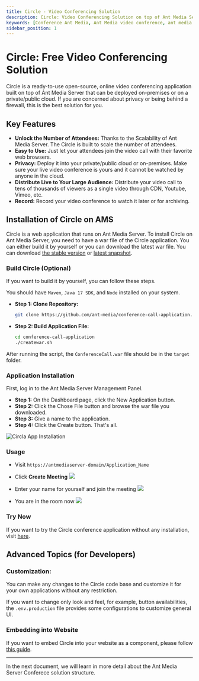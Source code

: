 ```yaml
---
title: Circle - Video Conferencing Solution
description: Circle: Video Conferencing Solution on top of Ant Media Server
keywords: [Conference Ant Media, Ant Media video conference, ant media conferencing, Circle]
sidebar_position: 1
---
```


# Circle: Free Video Conferencing Solution

Circle is a ready-to-use open-source, online video conferencing application built on top of Ant Media Server that can be deployed on-premises or on a private/public cloud. If you are concerned about privacy or being behind a firewall, this is the best solution for you.

## Key Features

* **Unlock the Number of Attendees:** Thanks to the Scalability of Ant Media Server. The Circle is built to scale the number of attendees.
* **Easy to Use:** Just let your attendees join the video call with their favorite web browsers.
* **Privacy:** Deploy it into your private/public cloud or on-premises. Make sure your live video conference is yours and it cannot be watched by anyone in the cloud.
* **Distribute Live to Your Large Audience:** Distribute your video call to tens of thousands of viewers as a single video through CDN, Youtube, Vimeo, etc.
* **Record:** Record your video conference to watch it later or for archiving.

## Installation of Circle on AMS

Circle is a web application that runs on Ant Media Server. To install Circle on Ant Media Server, you need to have a war file of the Circle application. You can either build it by yourself or you can download the latest war file. You can download [the stable version](https://github.com/ant-media/conference-call-application/releases) or [latest snapshot](https://oss.sonatype.org/#nexus-search;gav~io.antmedia.webrtc~ConferenceCall~~~~kw,versionexpand).

### Build Circle (Optional)

If you want to build it by yourself, you can follow these steps. 

You should have `Maven`, `Java 17 SDK`, and `Node` installed on your system.

* **Step 1: Clone Repository:**

  ```bash
  git clone https://github.com/ant-media/conference-call-application.git
  ```
  
* **Step 2: Build Application File:**

  ```bash
  cd conference-call-application
  ./createwar.sh
  ```

After running the script, the `ConferenceCall.war` file should be in the `target` folder.

### Application Installation

First, log in to the Ant Media Server Management Panel.

* **Step 1:** On the Dashboard page, click the New Application button.
* **Step 2:** Click the Chose File button and browse the war file you downloaded.
* **Step 3:** Give a name to the application.
* **Step 4:** Click the Create button. That's all.

![Circla App Installation](@site/static/img/conference/circle/circle-app-installation.png)

### Usage

* Visit `https://antmediaserver-domain/Application_Name`

* Click **Create Meeting**
  ![](@site/static/img/conference/circle/circle-room-creation.png)
  
* Enter your name for yourself and join the meeting
  ![](@site/static/img/conference/circle/circle-room-entrance.png)
  
* You are in the room now
  ![](@site/static/img/conference/circle/circle-room.png)

### Try Now

If you want to try the Circle conference application without any installation, visit [here](https://meet.antmedia.io/Conference).

## Advanced Topics (for Developers)

### Customization:

You can make any changes to the Circle code base and customize it for your own applications without any restriction.

If you want to change only look and feel, for example, button availabilities, the ⁣`.env.production` file provides some configurations to customize general UI.

### Embedding into Website

If you want to embed Circle into your website as a component, please follow [this guide](https://antmedia.io/docs/guides/developing-antmedia-server/circle-component-usage/).

----------

In the next document, we will learn in more detail about the Ant Media Server Conferece solution structure.

